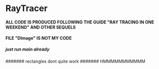 # RayTracer

#### ALL CODE IS PRODUCED FOLLOWING THE GUIDE "RAY TRACING IN ONE WEEKEND" AND OTHER SEQUELS
#### FILE "DImage" IS NOT MY CODE

##### just run main already
####### rectangles dont quite work
####### HMMMMMMMMMMM
